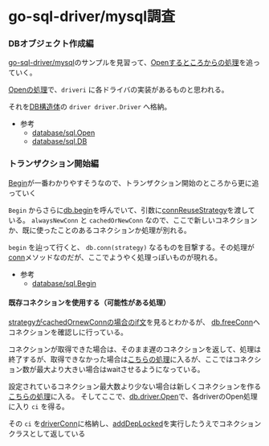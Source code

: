 go-sql-driver/mysql調査
=======================

### DBオブジェクト作成編

[go-sql-driver/mysql](https://github.com/go-sql-driver/mysql)のサンプルを見習って、[Openするところからの処理](https://github.com/go-sql-driver/mysql#usage)を追っていく。

[Openの処理](https://github.com/golang/go/blob/master/src/database/sql/sql.go#L480-L495)で、`driveri` に各ドライバの実装があるものと思われる。

それを[DB構造体](https://github.com/golang/go/blob/master/src/database/sql/sql.go#L224-L249)の `driver driver.Driver` へ格納。

- 参考
	- [database/sql.Open](https://golang.org/pkg/database/sql/#Open)
	- [database/sql.DB](https://golang.org/pkg/database/sql/#DB)

### トランザクション開始編

[Begin](https://github.com/golang/go/blob/master/src/database/sql/sql.go#L1147-L1162)が一番わかりやすそうなので、トランザクション開始のところから更に追っていく

`Begin` からさらに[db.begin](https://github.com/golang/go/blob/master/src/database/sql/sql.go#L1164-L1181)を呼んでいて、引数に[connReuseStrategy](https://github.com/golang/go/blob/master/src/database/sql/sql.go#L254-L261)を渡している。
 `alwaysNewConn` と `cachedOrNewConn` なので、ここで新しいコネクションか、既に使ったことのあるコネクションか処理が別れる。

`begin` を辿って行くと、 `db.conn(strategy)` なるものを目撃する。その処理が[conn](https://github.com/golang/go/blob/master/src/database/sql/sql.go#L779-L842)メソッドなのだが、ここでようやく処理っぽいものが現れる。

- 参考
	- [database/sql.Begin](https://golang.org/pkg/database/sql/#DB.Begin)


#### 既存コネクションを使用する（可能性がある処理）

[strategyがcachedOrnewConnの場合のif文](https://github.com/golang/go/blob/master/src/database/sql/sql.go#L790-L801)を見るとわかるが、 [db.freeConn](https://github.com/golang/go/blob/master/src/database/sql/sql.go#L233)へコネクションを確認しに行っている。

コネクションが取得できた場合は、そのまま遅のコネクションを返して、処理は終了するが、取得できなかった場合は[こちらの処理](https://github.com/golang/go/blob/master/src/database/sql/sql.go#L803-L820)に入るが、ここではコネクション数が最大より大きい場合はwaitさせるようになっている。

設定されているコネクション最大数より少ない場合は新しくコネクションを作る[こちらの処理](https://github.com/golang/go/blob/master/src/database/sql/sql.go#L822-L841)に入る。
そしてここで、[db.driver.Open](https://github.com/golang/go/blob/master/src/database/sql/sql.go#L824)で、各driverのOpen処理に入り `ci` を得る。

その `ci` を[driverConn](https://github.com/golang/go/blob/master/src/database/sql/sql.go#L263-L281)に格納し、[addDepLocked](https://github.com/golang/go/blob/master/src/database/sql/sql.go#L408-L418)を実行したうえでコネクションクラスとして返している
